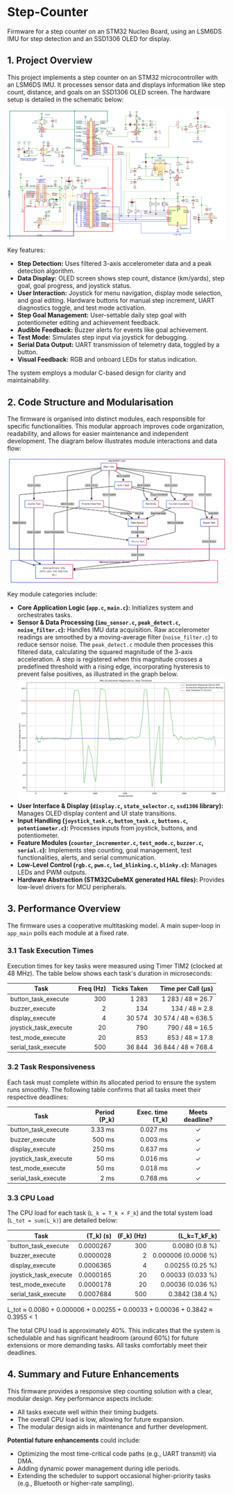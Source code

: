 # Step-Counter  
Firmware for a step counter on an STM32 Nucleo Board, using an LSM6DS IMU for step detection and an SSD1306 OLED for display.

## 1. Project Overview

This project implements a step counter on an STM32 microcontroller with an LSM6DS IMU. It processes sensor data and displays information like step count, distance, and goals on an SSD1306 OLED screen. The hardware setup is detailed in the schematic below:

![Hardware Schematic](images/RCAP-Schematic.png)

Key features:
- **Step Detection:** Uses filtered 3-axis accelerometer data and a peak detection algorithm.
- **Data Display:** OLED screen shows step count, distance (km/yards), step goal, goal progress, and joystick status.
- **User Interaction:** Joystick for menu navigation, display mode selection, and goal editing. Hardware buttons for manual step increment, UART diagnostics toggle, and test mode activation.
- **Step Goal Management:** User-settable daily step goal with potentiometer editing and achievement feedback.
- **Audible Feedback:** Buzzer alerts for events like goal achievement.
- **Test Mode:** Simulates step input via joystick for debugging.
- **Serial Data Output:** UART transmission of telemetry data, toggled by a button.
- **Visual Feedback:** RGB and onboard LEDs for status indication.

The system employs a modular C-based design for clarity and maintainability.

## 2. Code Structure and Modularisation

The firmware is organised into distinct modules, each responsible for specific functionalities. This modular approach improves code organization, readability, and allows for easier maintenance and independent development. The diagram below illustrates module interactions and data flow:

![Modularisation Diagram](images/modularization.png)

Key module categories include:
- **Core Application Logic (`app.c`, `main.c`):** Initializes system and orchestrates tasks.
- **Sensor & Data Processing (`imu_sensor.c`, `peak_detect.c`, `noise_filter.c`):** Handles IMU data acquisition. Raw accelerometer readings are smoothed by a moving-average filter (`noise_filter.c`) to reduce sensor noise. The `peak_detect.c` module then processes this filtered data, calculating the squared magnitude of the 3-axis acceleration. A step is registered when this magnitude crosses a predefined threshold with a rising edge, incorporating hysteresis to prevent false positives, as illustrated in the graph below.
  ![Step Detection Graph](images/step%20detection.png)
- **User Interface & Display (`display.c`, `state_selector.c`, `ssd1306` library):** Manages OLED display content and UI state transitions.
- **Input Handling (`joystick_task.c`, `button_task.c`, `buttons.c`, `potentiometer.c`):** Processes inputs from joystick, buttons, and potentiometer.
- **Feature Modules (`counter_incrementer.c`, `test_mode.c`, `buzzer.c`, `serial.c`):** Implements step counting, goal management, test functionalities, alerts, and serial communication.
- **Low-Level Control (`rgb.c`, `pwm.c`, `led_blinking.c`, `blinky.c`):** Manages LEDs and PWM outputs.
- **Hardware Abstraction (STM32CubeMX generated HAL files):** Provides low-level drivers for MCU peripherals.

## 3. Performance Overview

The firmware uses a cooperative multitasking model. A main super-loop in `app_main` polls each module at a fixed rate.

### 3.1 Task Execution Times  
Execution times for key tasks were measured using Timer TIM2 (clocked at 48 MHz). The table below shows each task's duration in microseconds:

| Task                      | Freq (Hz) | Ticks Taken | Time per Call (µs)     |
|---------------------------|----------:|------------:|-----------------------:|
| button_task_execute       |       300 |       1 283 | 1 283 / 48 ≈ 26.7       |
| buzzer_execute            |         2 |         134 |   134 / 48 ≈ 2.8        |
| display_execute           |         4 |      30 574 | 30 574 / 48 ≈ 636.5     |
| joystick_task_execute     |        20 |         790 |   790 / 48 ≈ 16.5       |
| test_mode_execute         |        20 |         853 |   853 / 48 ≈ 17.8       |
| serial_task_execute       |       500 |      36 844 | 36 844 / 48 ≈ 768.4     |

### 3.2 Task Responsiveness  
Each task must complete within its allocated period to ensure the system runs smoothly. The following table confirms that all tasks meet their respective deadlines:

| Task                    | Period \(P_k\) | Exec. time \(T_k\) | Meets deadline? |
|-------------------------|--------------:|-------------------:|:---------------:|
| button_task_execute     | 3.33 ms       | 0.027 ms           | ✓               |
| buzzer_execute          | 500 ms        | 0.003 ms           | ✓               |
| display_execute         | 250 ms        | 0.637 ms           | ✓               |
| joystick_task_execute   | 50 ms         | 0.016 ms           | ✓               |
| test_mode_execute       | 50 ms         | 0.018 ms           | ✓               |
| serial_task_execute     | 2 ms          | 0.768 ms           | ✓               |

### 3.3 CPU Load  
The CPU load for each task (`L_k = T_k × F_k`) and the total system load (`L_tot = sum(L_k)`) are detailed below:

| Task                    | \(T_k\) (s)        | \(F_k\) (Hz) | \(L_k=T_kF_k\)       |
|-------------------------|---------------:|-------------:|---------------------:|
| button_task_execute     | 0.0000267         |        300   | 0.0080 (0.8 %)       |
| buzzer_execute          | 0.0000028         |          2   | 0.000006 (0.0006 %)  |
| display_execute         | 0.0006365         |          4   | 0.00255 (0.25 %)     |
| joystick_task_execute   | 0.0000165         |         20   | 0.00033 (0.033 %)    |
| test_mode_execute       | 0.0000178         |         20   | 0.00036 (0.036 %)    |
| serial_task_execute     | 0.0007684         |        500   | 0.3842 (38.4 %)      |

L_tot ≈ 0.0080 + 0.000006 + 0.00255 + 0.00033 + 0.00036 + 0.3842 ≈ 0.3955 < 1

The total CPU load is approximately 40%. This indicates that the system is schedulable and has significant headroom (around 60%) for future extensions or more demanding tasks. All tasks comfortably meet their deadlines.

## 4. Summary and Future Enhancements

This firmware provides a responsive step counting solution with a clear, modular design. Key performance aspects include:
- All tasks execute well within their timing budgets.
- The overall CPU load is low, allowing for future expansion.
- The modular design aids in maintenance and further development.

**Potential future enhancements** could include:
- Optimizing the most time-critical code paths (e.g., UART transmit) via DMA.  
- Adding dynamic power management during idle periods.  
- Extending the scheduler to support occasional higher-priority tasks (e.g., Bluetooth or higher-rate sampling).
